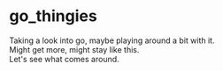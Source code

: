 # go_thingies
Taking a look into go, maybe playing around a bit with it.</br>
Might get more, might stay like this.</br>
Let's see what comes around.